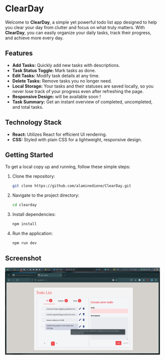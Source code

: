 # ClearDay

Welcome to **ClearDay**, a simple yet powerful todo list app designed to help you clear your day from clutter and focus on what truly matters. With **ClearDay**, you can easily organize your daily tasks, track their progress, and achieve more every day.

## Features

- **Add Tasks:** Quickly add new tasks with descriptions.
- **Task Status Toggle:** Mark tasks as done.
- **Edit Tasks:** Modify task details at any time.
- **Delete Tasks:** Remove tasks you no longer need.
- **Local Storage:** Your tasks and their statuses are saved locally, so you never lose track of your progress even after refreshing the page.
- **Responsive Design:** will be available soon ! 
- **Task Summary:** Get an instant overview of completed, uncompleted, and total tasks.

## Technology Stack

- **React:** Utilizes React for efficient UI rendering.
- **CSS:** Styled with plain CSS for a lightweight, responsive design.

## Getting Started

To get a local copy up and running, follow these simple steps:

1. Clone the repository:
   ```bash
   git clone https://github.com/alaminedione/ClearDay.git
   ```
2. Navigate to the project directory:
   ```bash
   cd clearday
   ```
3. Install dependencies:
   ```bash
   npm install
   ```
4. Run the application:
   ```bash
   npm run dev
   ```
## Screenshot
![Clearday Image](https://github.com/alaminedione/ClearDay/blob/main/screenshot.png)
